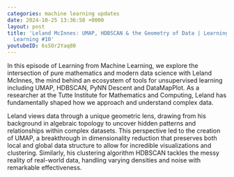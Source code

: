 ```yaml
---
categories: machine learning updates
date: 2024-10-25 13:36:58 +0000
layout: post
title: 'Leland McInnes: UMAP, HDBSCAN & the Geometry of Data | Learning from Machine
  Learning #10'
youtubeID: 6sSOr2Yaq80
---
```


In this episode of Learning from Machine Learning, we explore the intersection of pure mathematics and modern data science with Leland McInnes, the mind behind an ecosystem of tools for unsupervised learning including UMAP, HDBSCAN, PyNN Descent and DataMapPlot. As a researcher at the Tutte Institute for Mathematics and Computing, Leland has fundamentally shaped how we approach and understand complex data.

Leland views data through a unique geometric lens, drawing from his background in algebraic topology to uncover hidden patterns and relationships within complex datasets. This perspective led to the creation of UMAP, a breakthrough in dimensionality reduction that preserves both local and global data structure to allow for incredible visualizations and clustering. Similarly, his clustering algorithm HDBSCAN tackles the messy reality of real-world data, handling varying densities and noise with remarkable effectiveness.